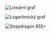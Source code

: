 ![Lineární graf](https://imgur.com/mkNKWfo.png)  
  
![Logaritmický graf](https://imgur.com/C1ZzGGH.png) 
  
![Snapdragon 855+](https://imgur.com/pcNTTZ3.png) 